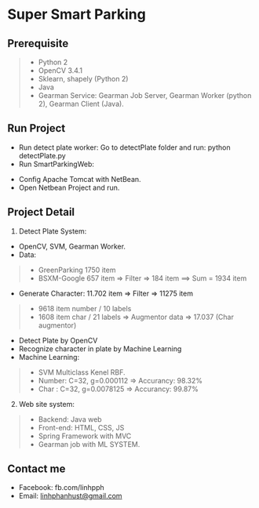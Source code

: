 
Super Smart Parking
===========================================

Prerequisite
------------

> - Python 2
> - OpenCV 3.4.1
> - Sklearn, shapely (Python 2)
> - Java
> - Gearman Service: Gearman Job Server, Gearman Worker (python 2), Gearman Client (Java).

Run Project
------------
- Run detect plate worker: Go to detectPlate folder and run: python detectPlate.py
- Run SmartParkingWeb: 
+ Config Apache Tomcat with NetBean.
+ Open Netbean Project and run.

Project Detail
------------
1. Detect Plate System:
- OpenCV, SVM, Gearman Worker.
- Data:  
> - GreenParking 1750 item
> - BSXM-Google 657 item => Filter => 184 item
> ==> Sum = 1934 item
- Generate Character: 11.702 item => Filter => 11275 item
> + 9618 item number / 10 labels
> + 1608 item char / 21 labels
=> Augmentor data => 17.037 (Char augmentor)
- Detect Plate by OpenCV
- Recognize character in plate by Machine Learning
- Machine Learning:
> + SVM Multiclass Kenel RBF.
> + Number: C=32, g=0.000112  => Accurancy: 98.32%
> + Char  : C=32, g=0.0078125 => Accurancy: 99.87%

2. Web site system:
> - Backend: Java web
> - Front-end: HTML, CSS, JS
> - Spring Framework with MVC
> - Gearman job with ML SYSTEM.

Contact me
------------
- Facebook: fb.com/linhpph
- Email: linhphanhust@gmail.com

